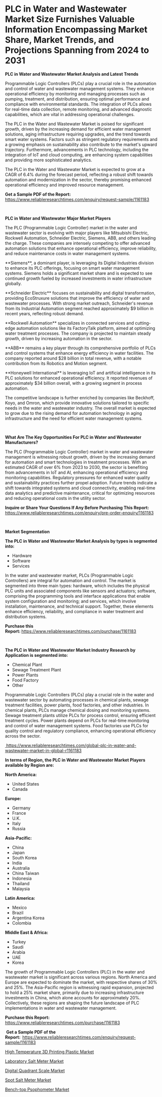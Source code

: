 <p><h1>PLC in Water and Wastewater Market Size Furnishes Valuable Information Encompassing Market Share, Market Trends, and Projections Spanning from 2024 to 2031</h1></p><p><strong>PLC in Water and Wastewater Market Analysis and Latest Trends</strong></p>
<p><p>Programmable Logic Controllers (PLCs) play a crucial role in the automation and control of water and wastewater management systems. They enhance operational efficiency by monitoring and managing processes such as pumping, treatment, and distribution, ensuring optimal performance and compliance with environmental standards. The integration of PLCs allows for real-time data collection, remote monitoring, and advanced diagnostic capabilities, which are vital in addressing operational challenges.</p><p>The PLC in the Water and Wastewater Market is poised for significant growth, driven by the increasing demand for efficient water management solutions, aging infrastructure requiring upgrades, and the trend towards smart water systems. Factors such as stringent regulatory requirements and a growing emphasis on sustainability also contribute to the market's upward trajectory. Furthermore, advancements in PLC technology, including the integration of IoT and cloud computing, are enhancing system capabilities and providing more sophisticated analytics.</p><p>The PLC in the Water and Wastewater Market is expected to grow at a CAGR of 6.4% during the forecast period, reflecting a robust shift towards automation and modernization in the sector, thereby promising enhanced operational efficiency and improved resource management.</p></p>
<p><strong>Get a Sample PDF of the Report:&nbsp;</strong> <a href="https://www.reliableresearchtimes.com/enquiry/request-sample/1161183?utm_campaign=1454&utm_medium=2&utm_source=Github&utm_content=ia&utm_term=11102024&utm_id=plc-in-water-and-wastewater">https://www.reliableresearchtimes.com/enquiry/request-sample/1161183</a></p>
<p>&nbsp;</p>
<p><strong>PLC in Water and Wastewater Major Market Players</strong></p>
<p><p>The PLC (Programmable Logic Controller) market in the water and wastewater sector is evolving with major players like Mitsubishi Electric, Rockwell Automation, Schneider Electric, Siemens, ABB, and others leading the charge. These companies are intensely competing to offer advanced automation solutions that enhance operational efficiency, improve reliability, and reduce maintenance costs in water management systems.</p><p>**Siemens**, a dominant player, is leveraging its Digital Industries division to enhance its PLC offerings, focusing on smart water management systems. Siemens holds a significant market share and is expected to see continued growth fueled by increased investments in water infrastructure globally. </p><p>**Schneider Electric** focuses on sustainability and digital transformation, providing EcoStruxure solutions that improve the efficiency of water and wastewater processes. With strong market outreach, Schneider's revenue from its Industrial Automation segment reached approximately $9 billion in recent years, reflecting robust demand.</p><p>**Rockwell Automation** specializes in connected services and cutting-edge automation solutions like its FactoryTalk platform, aimed at optimizing water treatment processes. The company is projected to maintain steady growth, driven by increasing automation in the sector.</p><p>**ABB** remains a key player through its comprehensive portfolio of PLCs and control systems that enhance energy efficiency in water facilities. The company reported around $28 billion in total revenue, with a notable contribution from its Robotics and Motion segment.</p><p>**Honeywell International** is leveraging IoT and artificial intelligence in its PLC solutions for enhanced operational efficiency. It reported revenues of approximately $34 billion overall, with a growing segment in process automation.</p><p>The competitive landscape is further enriched by companies like Beckhoff, Koyo, and Omron, which provide innovative solutions tailored to specific needs in the water and wastewater industry. The overall market is expected to grow due to the rising demand for automation technology in aging infrastructure and the need for efficient water management systems.</p></p>
<p>&nbsp;</p>
<p><strong>What Are The Key Opportunities For PLC in Water and Wastewater Manufacturers?</strong></p>
<p><p>The PLC (Programmable Logic Controller) market in water and wastewater management is witnessing robust growth, driven by the increasing demand for automation and smart technologies in treatment processes. With an estimated CAGR of over 6% from 2023 to 2030, the sector is benefiting from advancements in IoT and AI, enhancing operational efficiency and monitoring capabilities. Regulatory pressures for enhanced water quality and sustainability practices further propel adoption. Future trends indicate a shift towards integrated systems and cloud connectivity, enabling real-time data analytics and predictive maintenance, critical for optimizing resources and reducing operational costs in the utility sector.</p></p>
<p><strong>Inquire or Share Your Questions If Any Before Purchasing This Report:</strong> <a href="https://www.reliableresearchtimes.com/enquiry/pre-order-enquiry/1161183?utm_campaign=1454&utm_medium=2&utm_source=Github&utm_content=ia&utm_term=11102024&utm_id=plc-in-water-and-wastewater">https://www.reliableresearchtimes.com/enquiry/pre-order-enquiry/1161183</a></p>
<p>&nbsp;</p>
<p><strong>Market Segmentation</strong></p>
<p><strong>The PLC in Water and Wastewater Market Analysis by types is segmented into:</strong></p>
<p><ul><li>Hardware</li><li>Software</li><li>Services</li></ul></p>
<p><p>In the water and wastewater market, PLCs (Programmable Logic Controllers) are integral for automation and control. The market is segmented into three main types: hardware, which includes the physical PLC units and associated components like sensors and actuators; software, comprising the programming tools and interface applications that enable system configuration and monitoring; and services, which involve installation, maintenance, and technical support. Together, these elements enhance efficiency, reliability, and compliance in water treatment and distribution systems.</p></p>
<p><strong>Purchase this Report:&nbsp;</strong><a href="https://www.reliableresearchtimes.com/purchase/1161183?utm_campaign=1454&utm_medium=2&utm_source=Github&utm_content=ia&utm_term=11102024&utm_id=plc-in-water-and-wastewater">https://www.reliableresearchtimes.com/purchase/1161183</a></p>
<p>&nbsp;</p>
<p><strong>The PLC in Water and Wastewater Market Industry Research by Application is segmented into:</strong></p>
<p><ul><li>Chemical Plant</li><li>Sewage Treatment Plant</li><li>Power Plants</li><li>Food Factory</li><li>Other</li></ul></p>
<p><p>Programmable Logic Controllers (PLCs) play a crucial role in the water and wastewater sector by automating processes in chemical plants, sewage treatment facilities, power plants, food factories, and other industries. In chemical plants, PLCs manage chemical dosing and monitoring systems. Sewage treatment plants utilize PLCs for process control, ensuring efficient treatment cycles. Power plants depend on PLCs for real-time monitoring and control of water management systems. Food factories use PLCs for quality control and regulatory compliance, enhancing operational efficiency across the sector.</p></p>
<p><a href="https://www.reliableresearchtimes.com/global-plc-in-water-and-wastewater-market-in-global-r1161183?utm_campaign=1454&utm_medium=2&utm_source=Github&utm_content=ia&utm_term=11102024&utm_id=plc-in-water-and-wastewater">&nbsp;https://www.reliableresearchtimes.com/global-plc-in-water-and-wastewater-market-in-global-r1161183</a></p>
<p><strong>In terms of Region, the PLC in Water and Wastewater Market Players available by Region are:</strong></p>
<p>
    <p> <strong> North America: </strong>
        <ul>
            <li>United States</li>
            <li>Canada</li>
        </ul>
        </p> 
    <p> <strong> Europe: </strong>
        <ul>
            <li>Germany</li>
            <li>France</li>
            <li>U.K.</li>
            <li>Italy</li>
            <li>Russia</li>
        </ul>
        </p> 
    <p> <strong> Asia-Pacific: </strong>
        <ul>
            <li>China</li>
            <li>Japan</li>
            <li>South Korea</li>
            <li>India</li>
            <li>Australia</li>
            <li>China Taiwan</li>
            <li>Indonesia</li>
            <li>Thailand</li>
            <li>Malaysia</li>
        </ul>
        </p> 
    <p> <strong> Latin America: </strong>
        <ul>
            <li>Mexico</li>
            <li>Brazil</li>
            <li>Argentina Korea</li>
            <li>Colombia</li>
        </ul>
        </p> 
    <p> <strong> Middle East & Africa: </strong>
        <ul>
            <li>Turkey</li>
            <li>Saudi</li>
            <li>Arabia</li>
            <li>UAE</li>
            <li>Korea</li>
        </ul>
    </p>
    </p>
<p><p>The growth of Programmable Logic Controllers (PLC) in the water and wastewater market is significant across various regions. North America and Europe are expected to dominate the market, with respective shares of 30% and 25%. The Asia-Pacific region is witnessing rapid expansion, projected to hold a 25% market share, primarily due to increasing infrastructure investments in China, which alone accounts for approximately 20%. Collectively, these regions are shaping the future landscape of PLC implementations in water and wastewater management.</p></p>
<p><strong>Purchase this Report: </strong><a href="https://www.reliableresearchtimes.com/purchase/1161183?utm_campaign=1454&utm_medium=2&utm_source=Github&utm_content=ia&utm_term=11102024&utm_id=plc-in-water-and-wastewater">https://www.reliableresearchtimes.com/purchase/1161183</a></p>
<p>&nbsp;<strong>Get a Sample PDF of the Report:&nbsp;&nbsp;</strong><a href="https://www.reliableresearchtimes.com/enquiry/request-sample/1161183?utm_campaign=1454&utm_medium=2&utm_source=Github&utm_content=ia&utm_term=11102024&utm_id=plc-in-water-and-wastewater">https://www.reliableresearchtimes.com/enquiry/request-sample/1161183</a></p>
<p><strong></strong></p>
<p><p><a href="https://www.linkedin.com/pulse/booming-high-temperature-3d-printing-plastic-market-sector-czlaf?utm_campaign=1454&utm_medium=2&utm_source=Github&utm_content=ia&utm_term=11102024&utm_id=plc-in-water-and-wastewater">High Temperature 3D Printing Plastic Market</a></p><p><a href="https://www.linkedin.com/pulse/global-laboratory-salt-meter-market-focus-application-g6ixc?utm_campaign=1454&utm_medium=2&utm_source=Github&utm_content=ia&utm_term=11102024&utm_id=plc-in-water-and-wastewater">Laboratory Salt Meter Market</a></p><p><a href="https://www.linkedin.com/pulse/global-perspectives-digital-quadrant-scale-market-trends-l3dfc?utm_campaign=1454&utm_medium=2&utm_source=Github&utm_content=ia&utm_term=11102024&utm_id=plc-in-water-and-wastewater">Digital Quadrant Scale Market</a></p><p><a href="https://www.linkedin.com/pulse/spot-salt-meter-market-trends-growth-outlook-2024-2031-wpyic?utm_campaign=1454&utm_medium=2&utm_source=Github&utm_content=ia&utm_term=11102024&utm_id=plc-in-water-and-wastewater">Spot Salt Meter Market</a></p><p><a href="https://www.linkedin.com/pulse/bench-top-psophometer-market-size-share-trends-analysis-jekpf?utm_campaign=1454&utm_medium=2&utm_source=Github&utm_content=ia&utm_term=11102024&utm_id=plc-in-water-and-wastewater">Bench-top Psophometer Market</a></p></p>